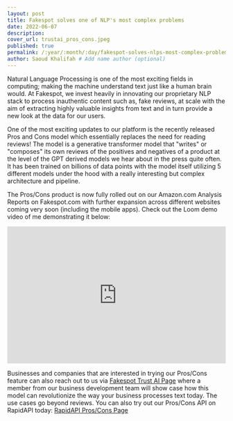 ```yaml
---
layout: post
title: Fakespot solves one of NLP's most complex problems
date: 2022-06-07
description: 
cover_url: trustai_pros_cons.jpeg
published: true
permalink: /:year/:month/:day/fakespot-solves-nlps-most-complex-problem
author: Saoud Khalifah # Add name author (optional)
---
```

Natural Language Processing is one of the most exciting fields in computing; making the machine understand text just like a human brain would. At Fakespot, we invest heavily in innovating our proprietary NLP stack to process inauthentic content such as, fake reviews, at scale with the aim of extracting highly valuable insights from text and in turn provide a new look at the data for our users.

One of the most exciting updates to our platform is the recently released Pros and Cons model which essentially replaces the need for reading reviews! The model is a generative transformer model that "writes" or "composes" its own reviews of the positives and negatives of a product at the level of the GPT derived models we hear about in the press quite often. It has been trained on billions of data points with the model itself utilizing 5 different models under the hood with a really interesting but complex architecture and pipeline.

The Pros/Cons product is now fully rolled out on our Amazon.com Analysis Reports on Fakespot.com with further expansion across different websites coming very soon (including the mobile apps). Check out the Loom demo video of me demonstrating it below:
<div style="position: relative; padding-bottom: 62.5%; height: 0;"><iframe src="https://www.loom.com/embed/103e3445afc54e91b94ef64a0855f491" frameborder="0" webkitallowfullscreen mozallowfullscreen allowfullscreen style="position: absolute; top: 0; left: 0; width: 100%; height: 100%;"></iframe></div>

Businesses and companies that are interested in trying our Pros/Cons feature can also reach out to us via [Fakespot Trust AI Page](https://fakespot.com/trustai) where a member from our business development team will show case how this model can revolutionize the way your business processes text today. The use cases go beyond reviews. You can also try out our Pros/Cons API on RapidAPI today: [RapidAPI Pros/Cons Page](https://rapidapi.com/fakespot-fakespot-default/api/pros-and-cons/)

